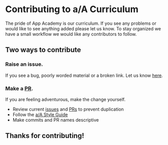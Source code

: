 # Contributing to a/A Curriculum

The pride of App Academy is our curriculum. If you see any problems or would like to see anything added please let us know. To stay organized we have a small workflow we would like any contributors to follow.

## Two ways to contribute

### Raise an issue.
If you see a bug, poorly worded material or a broken link. Let us know [here][issues].

### Make a [PR][pulls].

If you are feeling adventurous, make the change yourself.
* Review current [issues][issues] and [PRs][pulls] to prevent duplication
* Follow the [a/A Style Guide][style-guide]
* Make commits and PR names descriptive

## Thanks for contributing!

[issues]: https://github.com/appacademy/curriculum/issues
[pulls]: https://github.com/appacademy/curriculum/pulls
[style-guide]: https://github.com/appacademy/instructors/tree/master/style_guides
